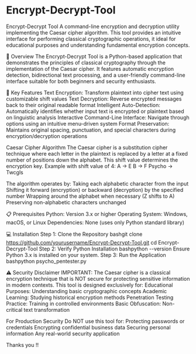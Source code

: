 # Encrypt-Decrypt-Tool

Encrypt-Decrypt Tool
A command-line encryption and decryption utility implementing the Caesar cipher algorithm. 
This tool provides an intuitive interface for performing classical cryptographic operations, it ideal for educational purposes and understanding fundamental encryption concepts.

📖 Overview
The Encrypt-Decrypt Tool is a Python-based application that demonstrates the principles of classical cryptography through the implementation of the Caesar cipher. 
It features automatic encryption detection, bidirectional text processing, and a user-friendly command-line interface suitable for both beginners and security enthusiasts.

🔐 Key Features
Text Encryption: Transform plaintext into cipher text using customizable shift values
Text Decryption: Reverse encrypted messages back to their original readable format
Intelligent Auto-Detection: Automatically identifies whether input text is encrypted or plaintext based on linguistic analysis
Interactive Command-Line Interface: Navigate through options using an intuitive menu-driven system
Format Preservation: Maintains original spacing, punctuation, and special characters during encryption/decryption operations

Caesar Cipher Algorithm
The Caesar cipher is a substitution cipher technique where each letter in the plaintext is replaced by a letter at a fixed number of positions down the alphabet. 
This shift value determines the encryption key.
Example with shift value of 4:
A → E
B → F
Psycho → Twcgls

The algorithm operates by:
Taking each alphabetic character from the input
Shifting it forward (encryption) or backward (decryption) by the specified number
Wrapping around the alphabet when necessary (Z shifts to A)
Preserving non-alphabetic characters unchanged

📋 Prerequisites
Python: Version 3.x or higher
Operating System: Windows, macOS, or Linux
Dependencies: None (uses only Python standard library)

💻 Installation
Step 1: Clone the Repository
bashgit clone https://github.com/yourusername/Encrypt-Decrypt-Tool.git
cd Encrypt-Decrypt-Tool
Step 2: Verify Python Installation
bashpython --version
Ensure Python 3.x is installed on your system.
Step 3: Run the Application
bashpython psycho_pentester.py

⚠️ Security Disclaimer
IMPORTANT: The Caesar cipher is a classical encryption technique that is NOT secure for protecting sensitive information in modern contexts. This tool is designed exclusively for:
Educational Purposes: Understanding basic cryptographic concepts
Academic Learning: Studying historical encryption methods
Penetration Testing Practice: Training in controlled environments
Basic Obfuscation: Non-critical text transformation

For Production Security
Do NOT use this tool for:
Protecting passwords or credentials
Encrypting confidential business data
Securing personal information
Any real-world security application

Thanks you !!
